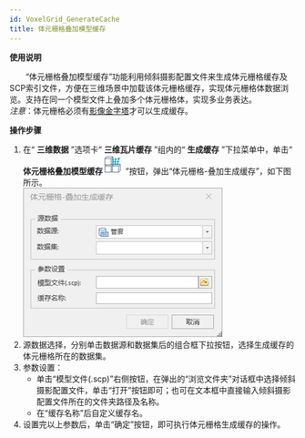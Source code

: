 ```yaml
---
id: VoxelGrid_GenerateCache
title: 体元栅格叠加模型缓存
---
```

**使用说明**

　　“体元栅格叠加模型缓存”功能利用倾斜摄影配置文件来生成体元栅格缓存及SCP索引文件，方便在三维场景中加载该体元栅格缓存，实现体元栅格体数据浏览。支持在同一个模型文件上叠加多个体元栅格体，实现多业务表达。  
*注意*：体元栅格必须有[影像金字塔](../../../DataProcessing/DataManagement/DTr_CreatePyromid)才可以生成缓存。

**操作步骤**

  1. 在“ **三维数据** ”选项卡“ **三维瓦片缓存** ”组内的“ **生成缓存** ”下拉菜单中，单击“ **体元栅格叠加模型缓存**![](../img/VoxelGrid_GenerateCache.png) ”按钮，弹出“体元栅格-叠加生成缓存”，如下图所示。  
![图：“体元栅格-叠加生成缓存”对话框 ](../img/Grid3D_GenerateCache_Dialog.png)    
  2. 源数据选择，分别单击数据源和数据集后的组合框下拉按钮，选择生成缓存的体元栅格所在的数据集。
  3. 参数设置： 
       * 单击“模型文件(.scp)”右侧按钮，在弹出的“浏览文件夹”对话框中选择倾斜摄影配置文件，单击“打开”按钮即可；也可在文本框中直接输入倾斜摄影配置文件所在的文件夹路径及名称。
       * 在“缓存名称”后自定义缓存名。
  4. 设置完以上参数后，单击“确定”按钮，即可执行体元栅格生成缓存的操作。

 

